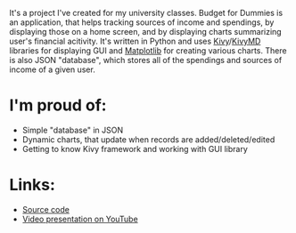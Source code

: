 <!-- Title="Budget for Dummies" -->
<!-- Date="04.01.2025" -->

It's a project I've created for my university classes. Budget for Dummies is an application, that helps tracking sources of income and spendings, by displaying those on a home screen, and by displaying charts summarizing user's financial acitivity. It's written in Python and uses <a href="https://kivy.org/" target="_blank">Kivy</a>/<a href="https://kivymd.readthedocs.io/en/latest/" target="_blank">KivyMD</a> libraries for displaying GUI and <a href="https://matplotlib.org/" target="_blank">Matplotlib</a> for creating various charts. There is also JSON "database", which stores all of the spendings and sources of income of a given user.

# I'm proud of:
- Simple "database" in JSON
- Dynamic charts, that update when records are added/deleted/edited
- Getting to know Kivy framework and working with GUI library

# Links:
- <a href="https://github.com/Korbielowski/Budget-for-Dummies" target="_blank">Source code</a>
- <a href="https://youtu.be/BalWYAvT-CI" target="_blank">Video presentation on YouTube</a>